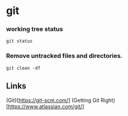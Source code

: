 
# git

### working tree status

    git status

### Remove untracked files and directories.

    git clean -df


## Links

(Git)[https://git-scm.com/]
(Getting Git Right)[https://www.atlassian.com/git/]